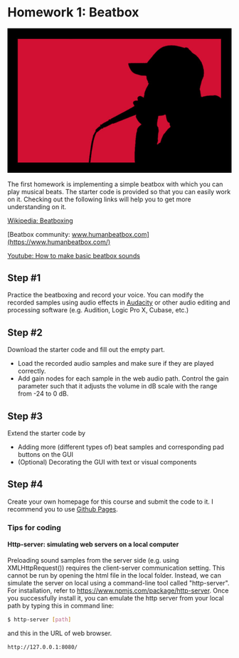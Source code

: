 # Homework 1: Beatbox

![Beatbox](./beatbox.jpg)


The first homework is implementing a simple beatbox with which you can play musical beats. The starter code is provided so that you can easily work on it. Checking out the following links will help you to get more understanding on it.  


[Wikipedia: Beatboxing](https://en.wikipedia.org/wiki/Beatboxing)

[Beatbox community: www.humanbeatbox.com](https://www.humanbeatbox.com/)

[Youtube: How to make basic beatbox sounds](https://www.youtube.com/watch?v=B6-45rswo0o)


## Step #1 
Practice the beatboxing and record your voice. You can modify the recorded samples using audio effects in [Audacity](http://www.audacityteam.org/) or other audio editing and processing software (e.g. Audition, Logic Pro X, Cubase, etc.)

## Step #2
Download the starter code and fill out the empty part. 
- Load the recorded audio samples and make sure if they are played correctly.  
- Add gain nodes for each sample in the web audio path. Control the gain parameter such that it adjusts the volume in dB scale with the range from -24 to 0 dB. 

## Step #3
Extend the starter code by 
- Adding more (different types of) beat samples and corresponding pad buttons on the GUI
- (Optional) Decorating the GUI with text or visual components 


## Step #4
Create your own homepage for this course and submit the code to it. I recommend you to use [Github Pages](https://pages.github.com/).



### Tips for coding

#### Http-server: simulating web servers on a local computer

Preloading sound samples from the server side (e.g. using XMLHttpRequest()) requires the client-server communication setting. This cannot be run by opening the html file in the local folder. Instead, we can simulate the server on local using a command-line tool called "http-server". For installation, refer to https://www.npmjs.com/package/http-server. Once you successfully install it, you can emulate the http server from your local path by typing this in command line:
```sh
$ http-server [path]
```
and this in the URL of web browser.
```sh
http://127.0.0.1:8080/ 
```
